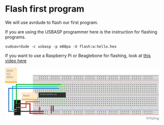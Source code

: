# Flash first program

We will use avrdude to flash our first program.

If you are using the USBASP programmer here is the instruction for flashing programs.

```
sudoavrdude -c usbasp -p m88pa -U flash:w:hello.hex
```

If you want to use a Raspberry Pi or Beaglebone for flashing, look at [this video here](https://www.youtube.com/watch?v=AJXOhdXllLY)

![Setup](flash.png)

